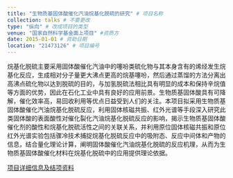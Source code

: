 ```yaml
---
title: "生物质基固体酸催化汽油烷基化脱硫的研究" # 项目名称
collection: talks # 不要更改
type: "纵向" # 改成项目的类型
venue: "国家自然科学基金面上项目" #资质方
date: 2015-01-01 # 资助日期
location: "21473126" # 项目编号
---
```


烷基化脱硫主要采用固体酸催化汽油中的噻吩类硫化物与其本身含有的烯烃发生烷基化反应，生成相对分子量更大沸点更高的烷基噻吩，然后通过蒸馏的方法分离出高沸点硫化物以达到脱硫的目的，与加氢脱硫法相比具有明显的成本和保持辛烷值等方面的优势，因此在石化工业中具有良好的应用前景。生物质基固体酸具有可降解，催化效率高，易回收利用等优点日益受到人们的关注。本项目拟采用生物质基固体酸催化汽油烷基化脱硫反应，利用固体核磁共振、红外光谱等手段深入研究此类固体酸的表面酸性对催化裂化汽油烷基化脱硫反应的影响，揭示生物质基固体酸催化剂的酸性和烷基化脱硫活性之间的关联关系，并利用原位固体核磁共振和原位红外光谱实验包括骤冷技术捕捉烷基化脱硫反应中的吸附态、反应中间体和产物的信息，结合量化理论计算，阐明固体酸催化汽油烷基化脱硫的反应机理，从而为生物质基固体酸催化材料在烷基化脱硫中的应用提供理论依据。

[项目详细信息及结项资料](https://kd.nsfc.cn/finalDetails?id=1aa30dd0435bf3e7e621373b06bddd00)